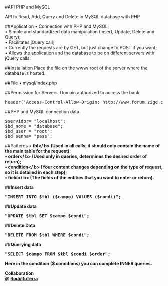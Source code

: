 #API PHP and MySQL

API to Read, Add, Query and Delete in MySQL database with PHP

##Application
• Connection with PHP and MySQL;<br>
• Simple and standardized data manipulation (Insert, Update, Delete and Query);<br>
• Facilitates jQuery call;<br>
• Currently the requests are by GET, but just change to POST if you want;<br>
• Allows the application and the database to be on different servers with jQuery calls.


##Installation
Place the file on the www/ root of the server where the database is hosted.


##File
• mysql/index.php


##Permission for Servers.
Domain authorized to access the bank <br>
<pre>
header('Access-Control-Allow-Origin: http://www.forum.zige.com.br');
</pre>


##PHP and MySQL connection data.
<pre>
$servidor= "localhost";
$bd_nome = "database";
$bd_user = "root";
$bd_senha= "pass";
</pre>


##Patterns
• <b>tbl</ b> (Used in all calls, it should only contain the name of the main table for the request);<br>
• <b>order</ b> (Used only in queries, determines the desired order of return);<br>
• <b>condition</ b> (Your content changes depending on the type of request, so it is detailed in each step);<br>
• <b>field</ b> (The fields of the entities that you want to enter or return).


##Insert data
<pre>
"INSERT INTO <b>$tbl</b> (<b>$campo</b>) VALUES (<b>$condi</b>)";
</pre>

##Update data
<pre>
"UPDATE <b>$tbl</b> SET <b>$campo</b> <b>$condi</b>";
</pre>

##Delete Data
<pre>
"DELETE FROM <b>$tbl</b> WHERE <b>$condi</b>";
</pre>

##Querying data
<pre>
"SELECT <b>$campo</b> FROM <b>$tbl $condi $order</b>";
</pre>
<b> Here in the condition ($ conditions) you can complete INNER queries.</b>

<b> Collaboration </b> <br>
@ <a href="https://github.com/RodolfoTerra"> RodolfoTerra</a>
